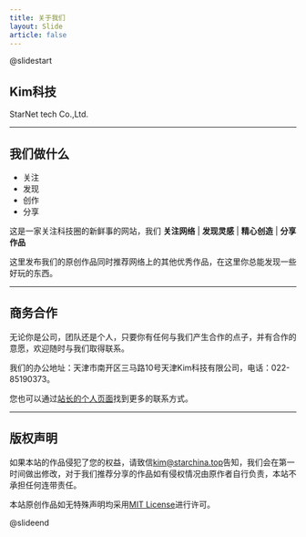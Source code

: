 ```yaml
---
title: 关于我们
layout: Slide
article: false
---
```


@slidestart

## Kim科技

StarNet tech Co.,Ltd.

---

## 我们做什么

- 关注
- 发现
- 创作
- 分享

这是一家关注科技圈的新鲜事的网站，我们 **关注网络** | **发现灵感** | **精心创造** | **分享作品**

这里发布我们的原创作品同时推荐网络上的其他优秀作品，在这里你总能发现一些好玩的东西。

---

## 商务合作


无论你是公司，团队还是个人，只要你有任何与我们产生合作的点子，并有合作的意愿，欢迎随时与我们取得联系。

我们的办公地址：天津市南开区三马路10号天津Kim科技有限公司，电话：022-85190373。

您也可以通过<a href="https://kim.xcjkwl.com/">站长的个人页面</a>找到更多的联系方式。

---

## 版权声明


如果本站的作品侵犯了您的权益，请致信<a href="mailto:kim@starchina.top">kim@starchina.top</a>告知，我们会在第一时间做出修改，对于我们推荐分享的作品如有侵权情况由原作者自行负责，本站不承担任何连带责任。

本站原创作品如无特殊声明均采用<a rel="license" href="/license/">MIT License</a>进行许可。


@slideend
